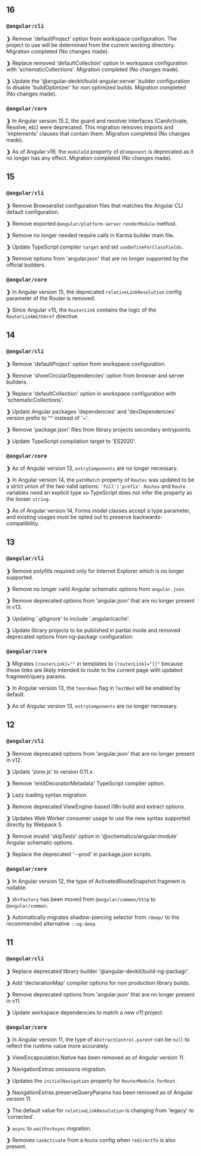 ## 16

### `@angular/cli`

❯ Remove 'defaultProject' option from workspace configuration.
The project to use will be determined from the current working directory.
Migration completed (No changes made).

❯ Replace removed 'defaultCollection' option in workspace configuration with 'schematicCollections'.
Migration completed (No changes made).

❯ Update the '@angular-devkit/build-angular:server' builder configuration to disable 'buildOptimizer' for non optimized builds.
Migration completed (No changes made).

### `@angular/core`

❯ In Angular version 15.2, the guard and resolver interfaces (CanActivate, Resolve, etc) were deprecated.
This migration removes imports and 'implements' clauses that contain them.
Migration completed (No changes made).

❯ As of Angular v16, the `moduleId` property of `@Component` is deprecated as it no longer has any effect.
Migration completed (No changes made).

## 15

### `@angular/cli`

❯ Remove Browserslist configuration files that matches the Angular CLI default configuration.

❯ Remove exported `@angular/platform-server` `renderModule` method.

❯ Remove no longer needed require calls in Karma builder main file.

❯ Update TypeScript compiler `target` and set `useDefineForClassFields`.

❯ Remove options from 'angular.json' that are no longer supported by the official builders.

### `@angular/core`

❯ In Angular version 15, the deprecated `relativeLinkResolution` config parameter of the Router is removed.

❯ Since Angular v15, the `RouterLink` contains the logic of the `RouterLinkWithHref` directive.

## 14

### `@angular/cli`

❯ Remove 'defaultProject' option from workspace configuration.

❯ Remove 'showCircularDependencies' option from browser and server builders.

❯ Replace 'defaultCollection' option in workspace configuration with 'schematicCollections'.

❯ Update Angular packages 'dependencies' and 'devDependencies' version prefix to '^' instead of '~'.

❯ Remove 'package.json' files from library projects secondary entrypoints.

❯ Update TypeScript compilation target to 'ES2020'.

### `@angular/core`

❯ As of Angular version 13, `entryComponents` are no longer necessary.

❯ In Angular version 14, the `pathMatch` property of `Routes` was updated to be a strict union of the two valid options: `'full'|'prefix'`.
`Routes` and `Route` variables need an explicit type so TypeScript does not infer the property as the looser `string`.

❯ As of Angular version 14, Forms model classes accept a type parameter, and existing usages must be opted out to preserve backwards-compatibility.

## 13

### `@angular/cli`

❯ Remove polyfills required only for Internet Explorer which is no longer supported.

❯ Remove no longer valid Angular schematic options from `angular.json`.

❯ Remove deprecated options from 'angular.json' that are no longer present in v13.

❯ Updating '.gitignore' to include '.angular/cache'.

❯ Update library projects to be published in partial mode and removed deprecated options from ng-packagr configuration.

### `@angular/core`

❯ Migrates `[routerLink]=""` in templates to `[routerLink]="[]"` because these links are likely intended to route to the current page with updated fragment/query params.

❯ In Angular version 13, the `teardown` flag in `TestBed` will be enabled by default.

❯ As of Angular version 13, `entryComponents` are no longer necessary.

## 12

### `@angular/cli`

❯ Remove deprecated options from 'angular.json' that are no longer present in v12.

❯ Update 'zone.js' to version 0.11.x.

❯ Remove 'emitDecoratorMetadata' TypeScript compiler option.

❯ Lazy loading syntax migration.

❯ Remove deprecated ViewEngine-based i18n build and extract options.

❯ Updates Web Worker consumer usage to use the new syntax supported directly by Webpack 5.

❯ Remove invalid 'skipTests' option in '@schematics/angular:module' Angular schematic options.

❯ Replace the deprecated '--prod' in package.json scripts.

### `@angular/core`

❯ In Angular version 12, the type of ActivatedRouteSnapshot.fragment is nullable.

❯ `XhrFactory` has been moved from `@angular/common/http` to `@angular/common`.

❯ Automatically migrates shadow-piercing selector from `/deep/` to the recommended alternative `::ng-deep`.

## 11

### `@angular/cli`

❯ Replace deprecated library builder '@angular-devkit/build-ng-packagr'.

❯ Add 'declarationMap' compiler options for non production library builds.

❯ Remove deprecated options from 'angular.json' that are no longer present in v11.

❯ Update workspace dependencies to match a new v11 project.

### `@angular/core`

❯ In Angular version 11, the type of `AbstractControl.parent` can be `null` to reflect the runtime value more accurately.

❯ ViewEncapsulation.Native has been removed as of Angular version 11.

❯ NavigationExtras omissions migration.

❯ Updates the `initialNavigation` property for `RouterModule.forRoot`.

❯ NavigationExtras.preserveQueryParams has been removed as of Angular version 11.

❯ The default value for `relativeLinkResolution` is changing from 'legacy' to 'corrected'.

❯ `async` to `waitForAsync` migration.

❯ Removes `canActivate` from a `Route` config when `redirectTo` is also present.
